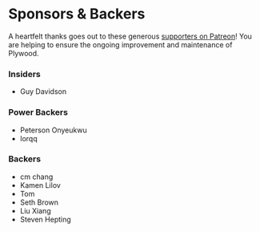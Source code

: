 # Sponsors & Backers

A heartfelt thanks goes out to these generous [supporters on Patreon](https://www.patreon.com/preshing)! You are helping to ensure the ongoing improvement and maintenance of Plywood.

### Insiders

* Guy Davidson

### Power Backers

* Peterson Onyeukwu
* lorqq

### Backers

* cm chang
* Kamen Lilov
* Tom
* Seth Brown
* Liu Xiang
* Steven Hepting
